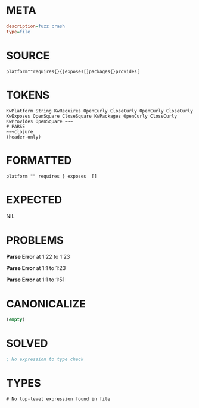 # META
~~~ini
description=fuzz crash
type=file
~~~
# SOURCE
~~~roc
platform""requires{}{}exposes[]packages{}provides[
~~~
# TOKENS
~~~text
KwPlatform String KwRequires OpenCurly CloseCurly OpenCurly CloseCurly KwExposes OpenSquare CloseSquare KwPackages OpenCurly CloseCurly KwProvides OpenSquare ~~~
# PARSE
~~~clojure
(header-only)
~~~
# FORMATTED
~~~roc
platform "" requires } exposes  []

~~~
# EXPECTED
NIL
# PROBLEMS
**Parse Error**
at 1:22 to 1:23

**Parse Error**
at 1:1 to 1:23

**Parse Error**
at 1:1 to 1:51

# CANONICALIZE
~~~clojure
(empty)
~~~
# SOLVED
~~~clojure
; No expression to type check
~~~
# TYPES
~~~roc
# No top-level expression found in file
~~~
